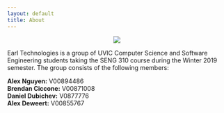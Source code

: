 ```yaml
---
layout: default
title: About
---
```


<center><img src = "/earllogo_alt.png" /></center>

Earl Technologies is a group of UVIC Computer Science and Software Engineering students taking the SENG 310 course during the Winter 2019 semester. The group consists of the following members:

<b>Alex Nguyen:</b> V00894486<br>
<b>Brendan Ciccone:</b> V00871008<br>
<b>Daniel Dubichev:</b> V0877776<br>
<b>Alex Deweert:</b> V00855767
